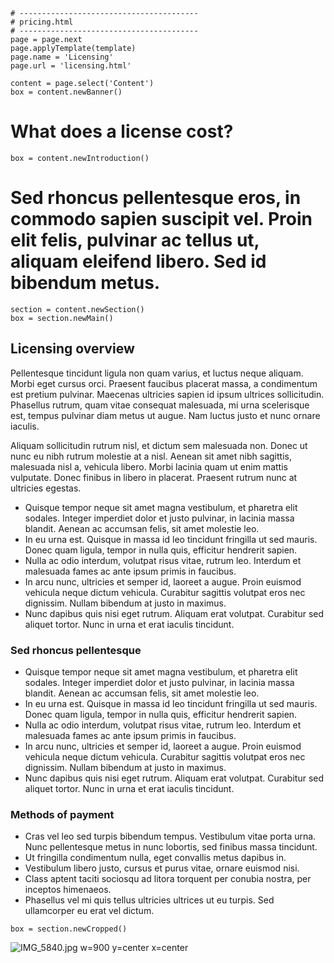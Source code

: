 
~~~
# ----------------------------------------
# pricing.html
# ----------------------------------------
page = page.next
page.applyTemplate(template)  
page.name = 'Licensing'
page.url = 'licensing.html'

content = page.select('Content')
box = content.newBanner()
~~~
# What does a license	 cost?

~~~
box = content.newIntroduction()
~~~
# Sed rhoncus pellentesque eros, in commodo sapien suscipit vel. Proin elit felis, pulvinar ac tellus ut, aliquam eleifend libero. Sed id bibendum metus. 

~~~
section = content.newSection()
box = section.newMain()
~~~

## Licensing overview

Pellentesque tincidunt ligula non quam varius, et luctus neque aliquam. Morbi eget cursus orci. Praesent faucibus placerat massa, a condimentum est pretium pulvinar. Maecenas ultricies sapien id ipsum ultrices sollicitudin. Phasellus rutrum, quam vitae consequat malesuada, mi urna scelerisque est, tempus pulvinar diam metus ut augue. Nam luctus justo et nunc ornare iaculis. 

Aliquam sollicitudin rutrum nisl, et dictum sem malesuada non. Donec ut nunc eu nibh rutrum molestie at a nisl. Aenean sit amet nibh sagittis, malesuada nisl a, vehicula libero. Morbi lacinia quam ut enim mattis vulputate. Donec finibus in libero in placerat. Praesent rutrum nunc at ultricies egestas.

* Quisque tempor neque sit amet magna vestibulum, et pharetra elit sodales. Integer imperdiet dolor et justo pulvinar, in lacinia massa blandit. Aenean ac accumsan felis, sit amet molestie leo. 
* In eu urna est. Quisque in massa id leo tincidunt fringilla ut sed mauris. Donec quam ligula, tempor in nulla quis, efficitur hendrerit sapien. 
* Nulla ac odio interdum, volutpat risus vitae, rutrum leo. Interdum et malesuada fames ac ante ipsum primis in faucibus. 
* In arcu nunc, ultricies et semper id, laoreet a augue. Proin euismod vehicula neque dictum vehicula. Curabitur sagittis volutpat eros nec dignissim. Nullam bibendum at justo in maximus. 
* Nunc dapibus quis nisi eget rutrum. Aliquam erat volutpat. Curabitur sed aliquet tortor. Nunc in urna et erat iaculis tincidunt.

### Sed rhoncus pellentesque 

* Quisque tempor neque sit amet magna vestibulum, et pharetra elit sodales. Integer imperdiet dolor et justo pulvinar, in lacinia massa blandit. Aenean ac accumsan felis, sit amet molestie leo. 
* In eu urna est. Quisque in massa id leo tincidunt fringilla ut sed mauris. Donec quam ligula, tempor in nulla quis, efficitur hendrerit sapien. 
* Nulla ac odio interdum, volutpat risus vitae, rutrum leo. Interdum et malesuada fames ac ante ipsum primis in faucibus. 
* In arcu nunc, ultricies et semper id, laoreet a augue. Proin euismod vehicula neque dictum vehicula. Curabitur sagittis volutpat eros nec dignissim. Nullam bibendum at justo in maximus. 
* Nunc dapibus quis nisi eget rutrum. Aliquam erat volutpat. Curabitur sed aliquet tortor. Nunc in urna et erat iaculis tincidunt.

### Methods of payment

* Cras vel leo sed turpis bibendum tempus. Vestibulum vitae porta urna. Nunc pellentesque metus in nunc lobortis, sed finibus massa tincidunt. 
* Ut fringilla condimentum nulla, eget convallis metus dapibus in. 
* Vestibulum libero justo, cursus et purus vitae, ornare euismod nisi. 
* Class aptent taciti sociosqu ad litora torquent per conubia nostra, per inceptos himenaeos. 
* Phasellus vel mi quis tellus ultricies ultrices ut eu turpis. Sed ullamcorper eu erat vel dictum.

~~~ 
box = section.newCropped()
~~~

![IMG_5840.jpg w=900 y=center x=center](images/IMG_5840.jpg)
